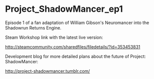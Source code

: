 Project_ShadowMancer_ep1
========================

Episode 1 of a fan adaptation of William Gibson's Neuromancer into the Shadowrun Returns Engine.

Steam Workshop link with the latest live version:

http://steamcommunity.com/sharedfiles/filedetails/?id=353453831

Development blog for more detailed plans about the future of Project: ShadowMancer:

http://project-shadowmancer.tumblr.com/
